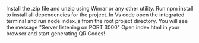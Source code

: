Install the .zip file and unzip using Winrar or any other utility.
Run npm install to install all dependencies for the project.
In Vs code open the integrated terminal and run node index.js from the root project directory.
You will see the message "Server listening on PORT 3000"
Open index.html in your browser and start generating QR Codes!
